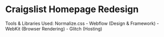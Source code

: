 Craigslist Homepage Redesign
============================

Tools & Libraries Used:
Normalize.css - Webflow (Design & Framework) - WebKit (Browser Rendering) - Glitch (Hosting)




